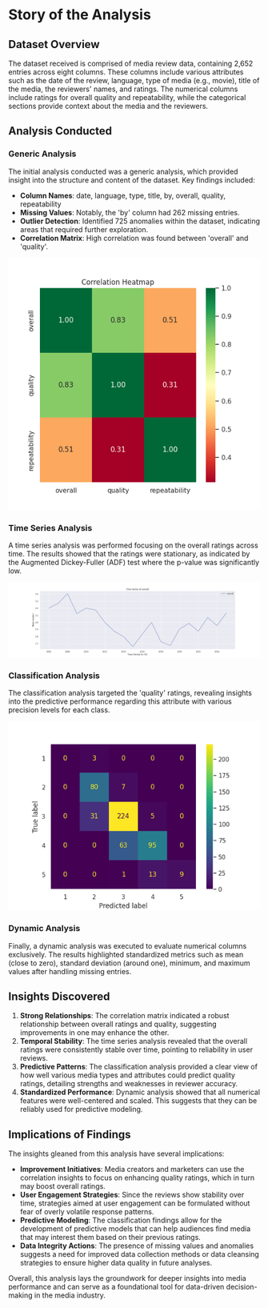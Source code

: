 # Story of the Analysis

## Dataset Overview
The dataset received is comprised of media review data, containing 2,652 entries across eight columns. These columns include various attributes such as the date of the review, language, type of media (e.g., movie), title of the media, the reviewers' names, and ratings. The numerical columns include ratings for overall quality and repeatability, while the categorical sections provide context about the media and the reviewers. 

## Analysis Conducted
### Generic Analysis
The initial analysis conducted was a generic analysis, which provided insight into the structure and content of the dataset. Key findings included:

- **Column Names**: date, language, type, title, by, overall, quality, repeatability
- **Missing Values**: Notably, the 'by' column had 262 missing entries.
- **Outlier Detection**: Identified 725 anomalies within the dataset, indicating areas that required further exploration.
- **Correlation Matrix**: High correlation was found between 'overall' and 'quality'.

![Correlation Matrix](chart_1.png)

### Time Series Analysis
A time series analysis was performed focusing on the overall ratings across time. The results showed that the ratings were stationary, as indicated by the Augmented Dickey-Fuller (ADF) test where the p-value was significantly low.

![Time Series Analysis](chart_2.png)

### Classification Analysis
The classification analysis targeted the 'quality' ratings, revealing insights into the predictive performance regarding this attribute with various precision levels for each class.

![Classification Analysis](chart_3.png)

### Dynamic Analysis
Finally, a dynamic analysis was executed to evaluate numerical columns exclusively. The results highlighted standardized metrics such as mean (close to zero), standard deviation (around one), minimum, and maximum values after handling missing entries.

## Insights Discovered
1. **Strong Relationships**: The correlation matrix indicated a robust relationship between overall ratings and quality, suggesting improvements in one may enhance the other.
2. **Temporal Stability**: The time series analysis revealed that the overall ratings were consistently stable over time, pointing to reliability in user reviews.
3. **Predictive Patterns**: The classification analysis provided a clear view of how well various media types and attributes could predict quality ratings, detailing strengths and weaknesses in reviewer accuracy.
4. **Standardized Performance**: Dynamic analysis showed that all numerical features were well-centered and scaled. This suggests that they can be reliably used for predictive modeling.

## Implications of Findings
The insights gleaned from this analysis have several implications:

- **Improvement Initiatives**: Media creators and marketers can use the correlation insights to focus on enhancing quality ratings, which in turn may boost overall ratings.
- **User Engagement Strategies**: Since the reviews show stability over time, strategies aimed at user engagement can be formulated without fear of overly volatile response patterns.
- **Predictive Modeling**: The classification findings allow for the development of predictive models that can help audiences find media that may interest them based on their previous ratings.
- **Data Integrity Actions**: The presence of missing values and anomalies suggests a need for improved data collection methods or data cleansing strategies to ensure higher data quality in future analyses.

Overall, this analysis lays the groundwork for deeper insights into media performance and can serve as a foundational tool for data-driven decision-making in the media industry.
